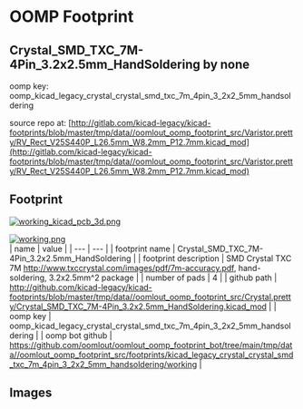 # OOMP Footprint  
## Crystal_SMD_TXC_7M-4Pin_3.2x2.5mm_HandSoldering  by none  
  
oomp key: oomp_kicad_legacy_crystal_crystal_smd_txc_7m_4pin_3_2x2_5mm_handsoldering  
  
source repo at: [http://gitlab.com/kicad-legacy/kicad-footprints/blob/master/tmp/data//oomlout_oomp_footprint_src/Varistor.pretty/RV_Rect_V25S440P_L26.5mm_W8.2mm_P12.7mm.kicad_mod](http://gitlab.com/kicad-legacy/kicad-footprints/blob/master/tmp/data//oomlout_oomp_footprint_src/Varistor.pretty/RV_Rect_V25S440P_L26.5mm_W8.2mm_P12.7mm.kicad_mod)  
## Footprint  
  
[![working_kicad_pcb_3d.png](working_kicad_pcb_3d_600.png)](working_kicad_pcb_3d.png)  
  
[![working.png](working_600.png)](working.png)  
| name | value | 
| --- | --- | 
| footprint name | Crystal_SMD_TXC_7M-4Pin_3.2x2.5mm_HandSoldering | 
| footprint description | SMD Crystal TXC 7M http://www.txccrystal.com/images/pdf/7m-accuracy.pdf, hand-soldering, 3.2x2.5mm^2 package | 
| number of pads | 4 | 
| github path | http://github.com/kicad-legacy/kicad-footprints/blob/master/tmp/data//oomlout_oomp_footprint_src/Crystal.pretty/Crystal_SMD_TXC_7M-4Pin_3.2x2.5mm_HandSoldering.kicad_mod | 
| oomp key | oomp_kicad_legacy_crystal_crystal_smd_txc_7m_4pin_3_2x2_5mm_handsoldering | 
| oomp bot github | https://github.com/oomlout/oomlout_oomp_footprint_bot/tree/main/tmp/data//oomlout_oomp_footprint_src/footprints/kicad_legacy_crystal_crystal_smd_txc_7m_4pin_3_2x2_5mm_handsoldering/working | 
## Images  
